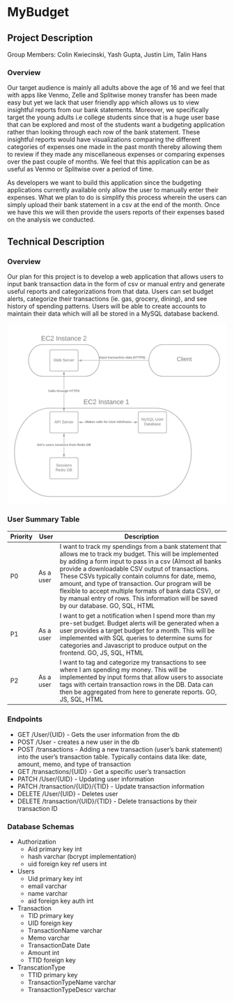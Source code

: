 # MyBudget
## Project Description
Group Members: Colin Kwiecinski, Yash Gupta, Justin Lim, Talin Hans


### Overview
Our target audience is mainly all adults above the age of 16 and we feel that with apps like Venmo, Zelle and Splitwise money transfer has been made easy but yet we lack that user friendly app which allows us to view insightful reports from our bank statements. Moreover, we specifically target the young adults i.e college students since that is a huge user base that can be explored and most of the students want a budgeting application rather than looking through each row of the bank statement. These insightful reports would have visualizations comparing the different categories of expenses one made in the past month thereby allowing them to review if they made any miscellaneous expenses or comparing expenses over the past couple of months. We feel that this application can be as useful as Venmo or Splitwise over a period of time.

As developers we want to build this application since the budgeting applications currently available only allow the user to manually enter their expenses. What we plan to do is simplify this process wherein the users can simply upload their bank statement in a csv at the end of the month. Once we have this we will then provide the users reports of their expenses based on the analysis we conducted.

## Technical Description
### Overview
Our plan for this project is to develop a web application that allows users to input bank transaction data in the form of csv or manual entry and generate useful reports and categorizations from that data. Users can set budget alerts, categorize their transactions (ie. gas, grocery, dining), and see history of spending patterns. Users will be able to create accounts to maintain their data which will all be stored in a MySQL database backend. 

![Project Diagram](images/441_diagram.png "Project Diagram")

### User Summary Table
| Priority | User | Description |
|---|---|---|
|P0| As a user | I want to track my spendings from a bank statement that allows me to track my budget. This will be implemented by adding a form input to pass in a csv (Almost all banks provide a downloadable CSV output of transactions. These CSVs typically contain columns for date, memo, amount, and type of transaction. Our program will be flexible to accept multiple formats of bank data CSV), or by manual entry of rows. This information will be saved by our database. GO, SQL, HTML|
|P1| As a user | I want to get a notification when I spend more than my pre-set budget. Budget alerts will be generated when a user provides a target budget for a month. This will be implemented with SQL queries to determine sums for categories and Javascript to produce output on the frontend. GO, JS, SQL, HTML |
|P2|As a user | I want to tag and categorize my transactions to see where I am spending my money. This will be implemented by input forms that allow users to associate tags with certain transaction rows in the DB. Data can then be aggregated from here to generate reports. GO, JS, SQL, HTML |

### Endpoints
* GET /User/{UID} - Gets the user information from the db
* POST /User - creates a new user in the db
* POST /transactions - Adding a new transaction (user’s bank statement) into the user’s transaction table. Typically contains data like: date, amount, memo, and type of transaction
* GET /transactions/{UID} - Get a specific user’s transaction
* PATCH /User/{UID} - Updating user information
* PATCH /transaction/{UID}/{TID} - Update transaction information
* DELETE /User/{UID} - Deletes user
* DELETE /transaction/{UID}/{TID} - Delete transactions by their transaction ID

### Database Schemas
* Authorization
  * Aid primary key int
  * hash varchar (bcrypt implementation)
  * uid foreign key ref users int
* Users
  * Uid primary key int
  * email varchar 
  * name varchar 
  * aid foreign key auth int
* Transaction
  * TID primary key
  * UID foreign key
  * TransactionName varchar
  * Memo varchar
  * TransactionDate Date
  * Amount int
  * TTID foreign key
* TranscationType
  * TTID primary key
  * TransactionTypeName varchar
  * TransactionTypeDescr varchar 

